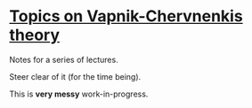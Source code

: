 # [Topics on Vapnik-Chervnenkis theory](https://github.com/domenicozambella/sputnik/raw/master/sputnik.pdf)

Notes for a series of lectures.

Steer clear of it (for the time being).

This is **very messy** work-in-progress.
